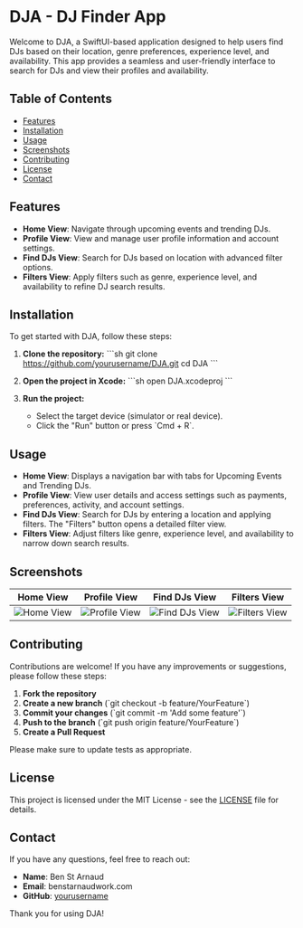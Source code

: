 # DJA - DJ Finder App

Welcome to DJA, a SwiftUI-based application designed to help users find DJs based on their location, genre preferences, experience level, and availability. This app provides a seamless and user-friendly interface to search for DJs and view their profiles and availability.

## Table of Contents
- [Features](#features)
- [Installation](#installation)
- [Usage](#usage)
- [Screenshots](#screenshots)
- [Contributing](#contributing)
- [License](#license)
- [Contact](#contact)

## Features
- **Home View**: Navigate through upcoming events and trending DJs.
- **Profile View**: View and manage user profile information and account settings.
- **Find DJs View**: Search for DJs based on location with advanced filter options.
- **Filters View**: Apply filters such as genre, experience level, and availability to refine DJ search results.

## Installation
To get started with DJA, follow these steps:

1. **Clone the repository:**
    \`\`\`sh
    git clone https://github.com/yourusername/DJA.git
    cd DJA
    \`\`\`

2. **Open the project in Xcode:**
    \`\`\`sh
    open DJA.xcodeproj
    \`\`\`

3. **Run the project:**
    - Select the target device (simulator or real device).
    - Click the "Run" button or press \`Cmd + R\`.

## Usage
- **Home View**: Displays a navigation bar with tabs for Upcoming Events and Trending DJs.
- **Profile View**: View user details and access settings such as payments, preferences, activity, and account settings.
- **Find DJs View**: Search for DJs by entering a location and applying filters. The "Filters" button opens a detailed filter view.
- **Filters View**: Adjust filters like genre, experience level, and availability to narrow down search results.

## Screenshots
| Home View | Profile View | Find DJs View | Filters View |
| --- | --- | --- | --- |
| ![Home View](path/to/home-view-screenshot.png) | ![Profile View](path/to/profile-view-screenshot.png) | ![Find DJs View](path/to/find-djs-view-screenshot.png) | ![Filters View](path/to/filters-view-screenshot.png) |

## Contributing
Contributions are welcome! If you have any improvements or suggestions, please follow these steps:

1. **Fork the repository**
2. **Create a new branch** (\`git checkout -b feature/YourFeature\`)
3. **Commit your changes** (\`git commit -m 'Add some feature'\`)
4. **Push to the branch** (\`git push origin feature/YourFeature\`)
5. **Create a Pull Request**

Please make sure to update tests as appropriate.

## License
This project is licensed under the MIT License - see the [LICENSE](LICENSE) file for details.

## Contact
If you have any questions, feel free to reach out:

- **Name**: Ben St Arnaud
- **Email**: benstarnaudwork.com
- **GitHub**: [yourusername](https://github.com/yourusername)

Thank you for using DJA!

